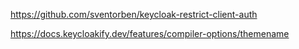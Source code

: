 https://github.com/sventorben/keycloak-restrict-client-auth

https://docs.keycloakify.dev/features/compiler-options/themename